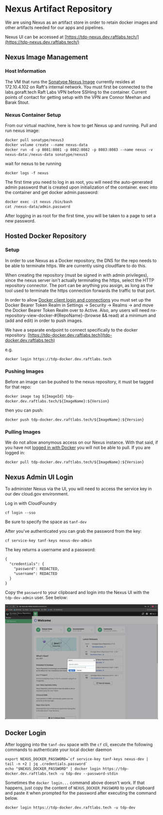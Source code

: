 # Nexus Artifact Repository

We are using Nexus as an artifact store in order to retain docker images and other artifacts needed for our apps and pipelines.

Nexus UI can be accessed at [https://tdp-nexus.dev.raftlabs.tech/](https://tdp-nexus.dev.raftlabs.tech/)

## Nexus Image Management

### Host Information

The VM that runs the [Sonatype Nexus Image](https://help.sonatype.com/repomanager3/product-information/download) currently resides at 172.10.4.102 on Raft's internal network. You must first be connected to the labs.goraft.tech Raft Labs VPN before SSHing to the container. Current points of contact for getting setup with the VPN are Connor Meehan and Barak Stout.

### Nexus Container Setup

From our virtual machine, here is how to get Nexus up and running.
Pull and run nexus image:
```
docker pull sonatype/nexus3
docker volume create --name nexus-data
docker run -d -p 8081:8081 -p 8082:8082 -p 8083:8083 --name nexus -v nexus-data:/nexus-data sonatype/nexus3
```

wait for nexus to be running
```
docker logs -f nexus
```

The first time you need to log in as root, you will need the auto-generated admin password that is created upon initialization of the container.
exec into the container and get docker admin.password:
```
docker exec -it nexus /bin/bash
cat /nexus-data/admin.password
```

After logging in as root for the first time, you will be taken to a page to set a new password.

## Hosted Docker Repository

### Setup

In order to use Nexus as a Docker repository, the DNS for the repo needs to be able to terminate https. We are currently using cloudflare to do this.

When creating the repository (must be signed in with admin privileges), since the nexus server isn't actually terminating the https, select the HTTP repository connector. The port can be anything you assign, as long as the tool used to terminate the https connection forwards the traffic to that port.

In order to allow [Docker client login and connections](https://help.sonatype.com/repomanager3/nexus-repository-administration/formats/docker-registry/docker-authentication) you must set up the Docker Bearer Token Realm in Settings -> Security -> Realms -> and move the Docker Bearer Token Realm over to Active.
Also, any users will need nx-repository-view-docker-#{RepoName}-(browse && read) at a minimum and (add and edit) in order to push images.

We have a separate endpoint to connect specifically to the docker repository.
[https://tdp-docker.dev.raftlabs.tech](tdp-docker.dev.raftlabs.tech)

e.g.
```
docker login https://tdp-docker.dev.raftlabs.tech
```

### Pushing Images

Before an image can be pushed to the nexus repository, it must be tagged for that repo:

```
docker image tag ${ImageId} tdp-docker.dev.raftlabs.tech/${ImageName}:${Version}
```

then you can push:

```
docker push tdp-docker.dev.raftlabs.tech/${ImageName}:${Version}
```

### Pulling Images

We do not allow anonymous access on our Nexus instance. With that said, if you have not [logged in with Docker](#docker-login) you will not be able to pull. If you are logged in:

```
docker pull tdp-docker.dev.raftlabs.tech/${ImageName}:${Version}
```

## Nexus Admin UI Login
To administer Nexus via the UI, you will need to access the service key in our dev cloud.gov environment.

Log in with CloudFoundry
```
cf login --sso
```
Be sure to specify the space as `tanf-dev`

After you've authenticated you can grab the password from the key:
```
cf service-key tanf-keys nexus-dev-admin
```

The key returns a username and a password:
```
{
  "credentials": {
    "password": REDACTED,
    "username": REDACTED
  }
}
```
Copy the `password` to your clipboard and login into the Nexus UI with the `tdp-dev-admin` user. See below:

![Nexus Dev Admin Login](./images/nexus-dev-admin-login.png)

## Docker Login
After logging into the `tanf-dev` space with the `cf` cli, execute the following commands to authenticate your local docker daemon
```
export NEXUS_DOCKER_PASSWORD=`cf service-key tanf-keys nexus-dev | tail -n +2 | jq .credentials.password`
echo "$NEXUS_DOCKER_PASSWORD" | docker login https://tdp-docker.dev.raftlabs.tech -u tdp-dev --password-stdin
```

Sometimes the `docker login...` command above doesn't work. If that happens, just copy the content of `NEXUS_DOCKER_PASSWORD` to your clipboard and paste it when prompted for the password after executing the command below.
```
docker login https://tdp-docker.dev.raftlabs.tech -u tdp-dev
```
